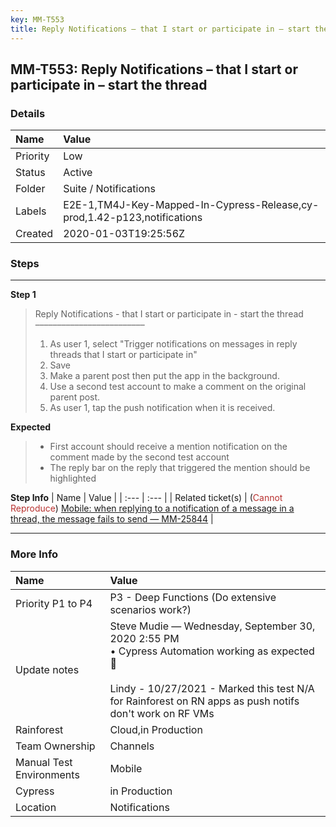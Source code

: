 ```yaml
---
key: MM-T553
title: Reply Notifications – that I start or participate in – start the thread
---
```


## MM-T553: Reply Notifications – that I start or participate in – start the thread

### Details

| Name     | Value                                                                    |
| :------- | :----------------------------------------------------------------------- |
| Priority | Low                                                                      |
| Status   | Active                                                                   |
| Folder   | Suite / Notifications                                                    |
| Labels   | E2E-1,TM4J-Key-Mapped-In-Cypress-Release,cy-prod,1.42-p123,notifications |
| Created  | 2020-01-03T19:25:56Z                                                     |

### Steps

<hr/>

**Step 1**

> <article>Reply Notifications - that I start or participate in - start the thread<br />–––––––––––––––––––––––––<ol><li>As user 1, select "Trigger notifications on messages in reply threads that I start or participate in"</li><li> Save</li><li> Make a parent post then put the app in the background.</li><li> Use a second test account to make a comment on the original parent post.</li><li>As user 1, tap the push notification when it is received.</li></ol></article>

**Expected**

> <article><ul><li>First account should receive a mention notification on the comment made by the second test account</li><li>The reply bar on the reply that triggered the mention should be highlighted</li></ul></article>

**Step Info**
| Name | Value |
| :--- | :--- |
| Related ticket(s) | (<span style="color:rgb(184, 49, 47)">Cannot Reproduce</span>) <a href="https://mattermost.atlassian.net/browse/MM-25844">Mobile: when replying to a notification of a message in a thread, the message fails to send — MM-25844</a> |

<hr/>

### More Info

| Name                     | Value                                                                                                                                                                                                                  |
| :----------------------- | :--------------------------------------------------------------------------------------------------------------------------------------------------------------------------------------------------------------------- |
| Priority P1 to P4        | P3 - Deep Functions (Do extensive scenarios work?)                                                                                                                                                                     |
| Update notes             | Steve Mudie — Wednesday, September 30, 2020 2:55 PM<br />• Cypress Automation working as expected 🎉<br /><br />Lindy - 10/27/2021 - Marked this test N/A for Rainforest on RN apps as push notifs don't work on RF VMs |
| Rainforest               | Cloud,in Production                                                                                                                                                                                                    |
| Team Ownership           | Channels                                                                                                                                                                                                               |
| Manual Test Environments | Mobile                                                                                                                                                                                                                 |
| Cypress                  | in Production                                                                                                                                                                                                          |
| Location                 | Notifications                                                                                                                                                                                                          |
